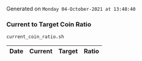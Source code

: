 Generated on `Monday 04-October-2021 at 13:48:40`

### Current to Target Coin Ratio
`current_coin_ratio.sh`

Date|Current|Target|Ratio
---|---|---|---
